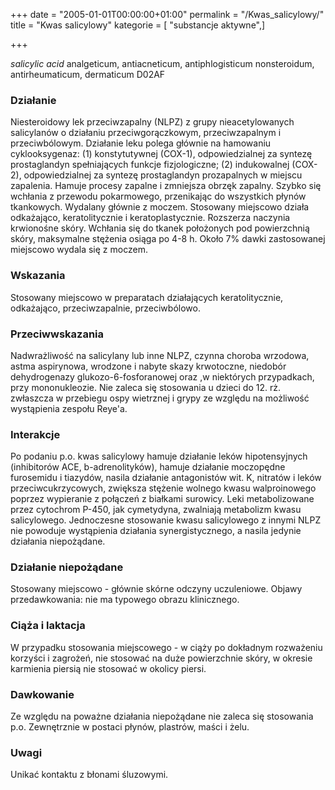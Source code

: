 +++
date = "2005-01-01T00:00:00+01:00"
permalink = "/Kwas_salicylowy/"
title = "Kwas salicylowy"
kategorie = [ "substancje aktywne",]

+++

*salicylic acid*
analgeticum, antiacneticum, antiphlogisticum nonsteroidum, antirheumaticum, dermaticum
D02AF

### Działanie

Niesteroidowy lek przeciwzapalny (NLPZ) z grupy nieacetylowanych salicylanów o działaniu przeciwgorączkowym, przeciwzapalnym i przeciwbólowym. Działanie leku polega głównie na hamowaniu cyklooksygenaz: (1) konstytutywnej (COX-1), odpowiedzialnej za syntezę prostaglandyn spełniających funkcje fizjologiczne; (2) indukowalnej (COX-2), odpowiedzialnej za syntezę prostaglandyn prozapalnych w miejscu zapalenia. Hamuje procesy zapalne i zmniejsza obrzęk zapalny. Szybko się wchłania z przewodu pokarmowego, przenikając do wszystkich płynów tkankowych. Wydalany głównie z moczem. Stosowany miejscowo działa odkażająco, keratolitycznie i keratoplastycznie. Rozszerza naczynia krwionośne skóry. Wchłania się do tkanek położonych pod powierzchnią skóry, maksymalne stężenia osiąga po 4-8 h. Około 7% dawki zastosowanej miejscowo wydala się z moczem.

### Wskazania

Stosowany miejscowo w preparatach działających keratolitycznie, odkażająco, przeciwzapalnie, przeciwbólowo.

### Przeciwwskazania

Nadwrażliwość na salicylany lub inne NLPZ, czynna choroba wrzodowa, astma aspirynowa, wrodzone i nabyte skazy krwotoczne, niedobór dehydrogenazy glukozo-6-fosforanowej oraz ,w niektórych przypadkach, przy mononukleozie. Nie zaleca się stosowania u dzieci do 12. rż. zwłaszcza w przebiegu ospy wietrznej i grypy ze względu na możliwość wystąpienia zespołu Reye'a.

### Interakcje

Po podaniu p.o. kwas salicylowy hamuje działanie leków hipotensyjnych (inhibitorów ACE, b-adrenolityków), hamuje działanie moczopędne furosemidu i tiazydów, nasila działanie antagonistów wit. K, nitratów i leków przeciwcukrzycowych, zwiększa stężenie wolnego kwasu walproinowego poprzez wypieranie z połączeń z białkami surowicy. Leki metabolizowane przez cytochrom P-450, jak cymetydyna, zwalniają metabolizm kwasu salicylowego. Jednoczesne stosowanie kwasu salicylowego z innymi NLPZ nie powoduje wystąpienia działania synergistycznego, a nasila jedynie działania niepożądane.

### Działanie niepożądane

Stosowany miejscowo - głównie skórne odczyny uczuleniowe. Objawy przedawkowania: nie ma typowego obrazu klinicznego.

### Ciąża i laktacja

W przypadku stosowania miejscowego - w ciąży po dokładnym rozważeniu korzyści i zagrożeń, nie stosować na duże powierzchnie skóry, w okresie karmienia piersią nie stosować w okolicy piersi.

### Dawkowanie

Ze względu na poważne działania niepożądane nie zaleca się stosowania p.o. Zewnętrznie w postaci płynów, plastrów, maści i żelu.

### Uwagi

Unikać kontaktu z błonami śluzowymi.
